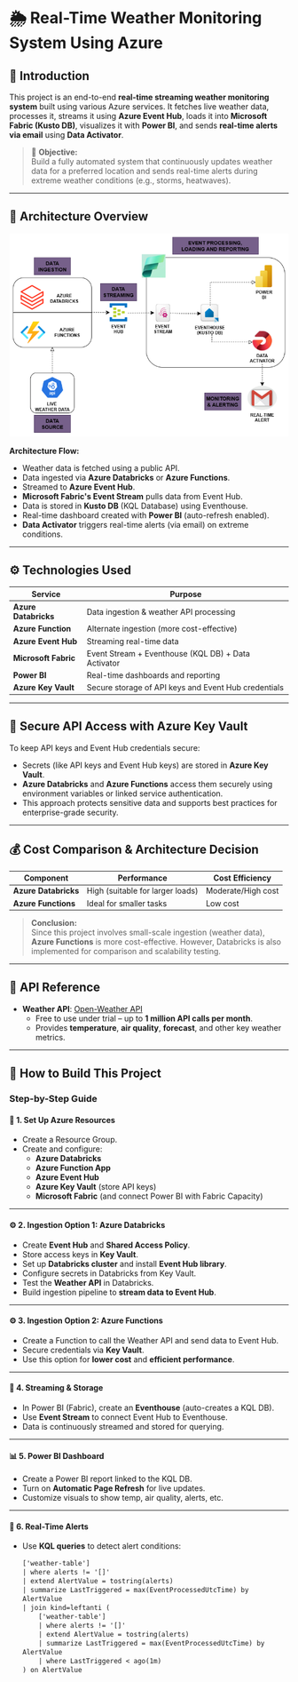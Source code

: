 # 🌦️ Real-Time Weather Monitoring System Using Azure

## 📌 Introduction

This project is an end-to-end **real-time streaming weather monitoring system** built using various Azure services. It fetches live weather data, processes it, streams it using **Azure Event Hub**, loads it into **Microsoft Fabric (Kusto DB)**, visualizes it with **Power BI**, and sends **real-time alerts via email** using **Data Activator**.

> 🔔 **Objective:**  
> Build a fully automated system that continuously updates weather data for a preferred location and sends real-time alerts during extreme weather conditions (e.g., storms, heatwaves).

---

## 🧱 Architecture Overview

![Click here if image doesn't load](DIAGROM.png)
<!-- Replace 'path/to/your_architecture_diagram.png' with the actual image path or GitHub URL -->

**Architecture Flow:**

- Weather data is fetched using a public API.
- Data ingested via **Azure Databricks** or **Azure Functions**.
- Streamed to **Azure Event Hub**.
- **Microsoft Fabric's Event Stream** pulls data from Event Hub.
- Data is stored in **Kusto DB** (KQL Database) using Eventhouse.
- Real-time dashboard created with **Power BI** (auto-refresh enabled).
- **Data Activator** triggers real-time alerts (via email) on extreme conditions.

---

## ⚙️ Technologies Used

| Service              | Purpose                                                |
|----------------------|--------------------------------------------------------|
| **Azure Databricks** | Data ingestion & weather API processing                |
| **Azure Function**   | Alternate ingestion (more cost-effective)              |
| **Azure Event Hub**  | Streaming real-time data                               |
| **Microsoft Fabric** | Event Stream + Eventhouse (KQL DB) + Data Activator    |
| **Power BI**         | Real-time dashboards and reporting                     |
| **Azure Key Vault**  | Secure storage of API keys and Event Hub credentials   |

---

## 🔐 Secure API Access with Azure Key Vault

To keep API keys and Event Hub credentials secure:
- Secrets (like API keys and Event Hub keys) are stored in **Azure Key Vault**.
- **Azure Databricks** and **Azure Functions** access them securely using environment variables or linked service authentication.
- This approach protects sensitive data and supports best practices for enterprise-grade security.

---

## 💰 Cost Comparison & Architecture Decision

| Component          | Performance        | Cost Efficiency     |
|--------------------|--------------------|---------------------|
| **Azure Databricks** | High (suitable for larger loads) | Moderate/High cost |
| **Azure Functions**  | Ideal for smaller tasks | Low cost  |

> **Conclusion:**  
> Since this project involves small-scale ingestion (weather data), **Azure Functions** is more cost-effective. However, Databricks is also implemented for comparison and scalability testing.

---

## 🔗 API Reference

- **Weather API**: [Open-Weather API]([https://www.weatherapi.com/](https://www.weatherapi.com/))
  - Free to use under trial – up to **1 million API calls per month**.
  - Provides **temperature**, **air quality**, **forecast**, and other key weather metrics.


---

## 🚀 How to Build This Project

### Step-by-Step Guide

#### 🔧 1. Set Up Azure Resources

- Create a Resource Group.
- Create and configure:
  - **Azure Databricks**
  - **Azure Function App**
  - **Azure Event Hub**
  - **Azure Key Vault** (store API keys)
  - **Microsoft Fabric** (and connect Power BI with Fabric Capacity)

---

#### ⚙️ 2. Ingestion Option 1: Azure Databricks

- Create **Event Hub** and **Shared Access Policy**.
- Store access keys in **Key Vault**.
- Set up **Databricks cluster** and install **Event Hub library**.
- Configure secrets in Databricks from Key Vault.
- Test the **Weather API** in Databricks.
- Build ingestion pipeline to **stream data to Event Hub**.

---

#### ⚙️ 3. Ingestion Option 2: Azure Functions

- Create a Function to call the Weather API and send data to Event Hub.
- Secure credentials via **Key Vault**.
- Use this option for **lower cost** and **efficient performance**.

---

#### 🔄 4. Streaming & Storage

- In Power BI (Fabric), create an **Eventhouse** (auto-creates a KQL DB).
- Use **Event Stream** to connect Event Hub to Eventhouse.
- Data is continuously streamed and stored for querying.

---

#### 📊 5. Power BI Dashboard

- Create a Power BI report linked to the KQL DB.
- Turn on **Automatic Page Refresh** for live updates.
- Customize visuals to show temp, air quality, alerts, etc.

---

#### 📣 6. Real-Time Alerts

- Use **KQL queries** to detect alert conditions:
  ```kql
  ['weather-table']
  | where alerts != '[]'
  | extend AlertValue = tostring(alerts)
  | summarize LastTriggered = max(EventProcessedUtcTime) by AlertValue
  | join kind=leftanti (
      ['weather-table']
      | where alerts != '[]'
      | extend AlertValue = tostring(alerts)
      | summarize LastTriggered = max(EventProcessedUtcTime) by AlertValue
      | where LastTriggered < ago(1m)
  ) on AlertValue
